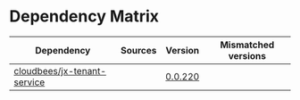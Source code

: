 # Dependency Matrix

Dependency | Sources | Version | Mismatched versions
---------- | ------- | ------- | -------------------
[cloudbees/jx-tenant-service](https://github.com/cloudbees/jx-tenant-service) |  | [0.0.220](https://github.com/cloudbees/jx-tenant-service/releases/tag/v0.0.220) | 
